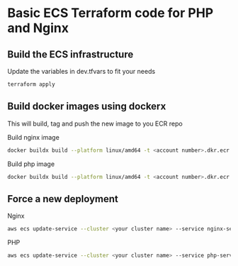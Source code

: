 # Basic ECS Terraform code for PHP and Nginx

## Build the ECS infrastructure

Update the variables in dev.tfvars to fit your needs

```bash
terraform apply
```

## Build docker images using dockerx

This will build, tag and push the new image to you ECR repo

Build nginx image
```bash
docker buildx build --platform linux/amd64 -t <account number>.dkr.ecr.us-east-1.amazonaws.com/<image name>:latest --push ./docker-nginx
```

Build php image
```bash
docker buildx build --platform linux/amd64 -t <account number>.dkr.ecr.us-east-1.amazonaws.com/<image name>:latest --push ./docker-php
```

## Force a new deployment

Nginx
```bash
aws ecs update-service --cluster <your cluster name> --service nginx-service --force-new-deployment
```

PHP
```bash
aws ecs update-service --cluster <your cluster name> --service php-service --force-new-deployment
```
